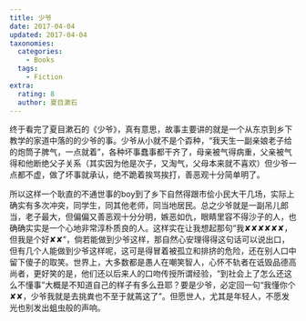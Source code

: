 ```yaml
---
title: 少爷
date: 2017-04-04
updated: 2017-04-04
taxonomies:
  categories:
    - Books
  tags:
    - Fiction
extra:
  rating: 8
  author: 夏目漱石
---
```


终于看完了夏目漱石的《少爷》，真有意思，故事主要讲的就是一个从东京到乡下教学的家道中落的的少爷的事。少爷从小就不是个孬种，“我天生一副亲娘老子给的炮筒子脾气，一点就着”，各种坏事蠢事都干齐了，母亲被气得病重，父亲被气得和他断绝父子关系（其实因为他是次子，又淘气，父母本来就不喜欢）但少爷一点都不虚，做了坏事就承认，绝不跪着挨骂挨打，善恶观十分简单明了。

所以这样一个耿直的不通世事的boy到了乡下自然得跟市侩小民大干几场，实际上确实有多次冲突，同学生，同其他老师，同当地居民。总之少爷就是一副吊儿郎当，老子最大，但偏偏又善恶观十分分明，嫉恶如仇，眼睛里容不得沙子的人，也确确实实是一个心地非常淳朴质良的人。这样实在让我想起那句“我✘✘✘✘✘✘，但我是个好✘✘”，倘若能做到少爷这样，那自然心安理得得这句话可以说出口，但有几个人能做到少爷这样呢，这可是得冒着被孤立和排挤的危险，还在别人口中留下傻子的取笑。世界上，大多数都是愚人在嘲笑智人，心怀不轨者在诋毁品德高尚者，更好笑的是，他们还以后来人的口吻传授所谓经验，“到社会上了怎么还这么不懂事”大概是不知道自己的样子有多么丑耶？要是少爷，必定回一句“我懂你个✘✘，少爷我就是去挑粪也不至于就蔫这了”。但愿世人，尤其是年轻人，不愿发光也别发出蛆虫般的声响。

<!-- more -->
